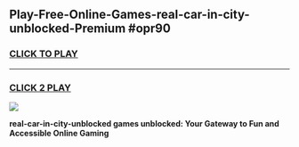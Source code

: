 
## Play-Free-Online-Games-real-car-in-city-unblocked-Premium #opr90
<h3>
<a href="https://premium.freeplayer.one?title=real-car-in-city-unblocked&ref=8M">CLICK TO PLAY</a></h3>
<hr>

<h3>
<a href="https://premium.freeplayer.one?title=real-car-in-city-unblocked&ref=8M">CLICK 2 PLAY</a>
  
</h3>

<a href="https://premium.freeplayer.one?title=real-car-in-city-unblocked&ref=8M"><img src="https://clearcache.store/games.png"></a>


**real-car-in-city-unblocked games unblocked: Your Gateway to Fun and Accessible Online Gaming**
